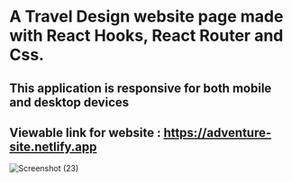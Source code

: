 # A Travel Design website page made with React Hooks, React Router and Css.

## This application is responsive for both mobile and desktop devices

## Viewable link for website : https://adventure-site.netlify.app

![Screenshot (23)](https://user-images.githubusercontent.com/48160897/90173704-25199f80-dda5-11ea-8266-c4fecffc023f.png)

